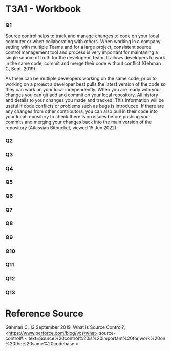 # T3A1 - Workbook

### Q1 
Source control helps to track and manage changes to code on your local computer or when collaborating with others. When working in a company setting with multiple Teams and for a large project, consistent source control management tool and process is very important for maintaning a single source of truth for the developemt team.  It allows developers to work in the same code, commit and merge their code without conflict (Gehman C, Sept. 2019).

As there can be mutliple developers working on the same code, prior to working on a project a developer best pulls the latest version of the code so they can work on your local independently. When you are ready with your changes you can git add and commit on your local repository. All history and details to your changes you made and tracked. This information will be useful if code conflicts or problems such as bugs is introduced. If there are any changes from other contributors, you can also pull in their code into your local repository to check there is no issues before pushing your commits and merging your changes back into the main version of the repository (Atlassian Bitbucket, viewed 15 Jun 2022).


### Q2

### Q3 

### Q4

### Q5

### Q6

### Q7 

### Q8 

### Q9 

### Q10

### Q11

### Q12

### Q13

# Reference Source

Gahman C, 12 September 2019, What is Source Control?, <https://www.perforce.com/blog/vcs/what- source-control#:~:text=Source%20control%20is%20important%20for,work%20on%20the%20same%20codebase.>
